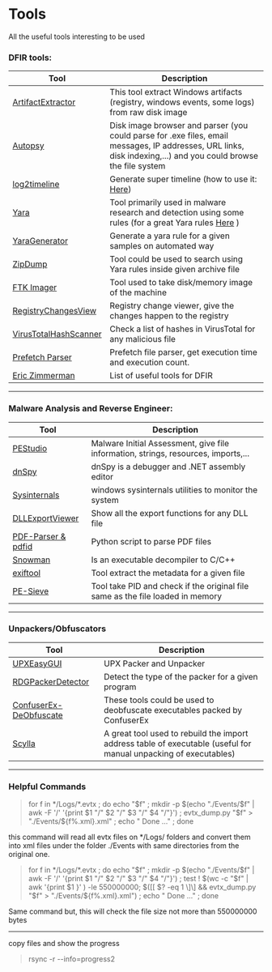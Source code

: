 # Tools
All the useful tools interesting to be used 



### DFIR tools:

Tool              | Description
----------------- | ----------------
[ArtifactExtractor](https://github.com/Silv3rHorn/ArtifactExtractor) | This tool extract Windows artifacts (registry, windows events, some logs) from raw disk image
[Autopsy](https://www.sleuthkit.org/autopsy/)           | Disk image browser and parser (you could parse for .exe files, email messages, IP addresses, URL links, disk indexing,...) and you could browse the file system
[log2timeline](https://github.com/log2timeline/plaso) | Generate super timeline (how to use it: [Here](https://medium.com/dfclub/how-to-use-log2timeline-54377e24872a))
[Yara](http://yara.readthedocs.io/en/v3.7.1/index.html) | Tool primarily used in malware research and detection using some rules (for a  great Yara rules [Here](https://github.com/Yara-Rules/rules) )
[YaraGenerator](https://github.com/Xen0ph0n/YaraGenerator) | Generate a yara rule for a given samples on automated way 
[ZipDump](https://github.com/DidierStevens/DidierStevensSuite/edit/master/zipdump.py) | Tool could be used to search using Yara rules inside given archive file
[FTK Imager](https://accessdata.com/product-download)  | Tool used to take disk/memory image of the machine
[RegistryChangesView](https://www.nirsoft.net/utils/registry_changes_view.html) | Registry change viewer, give the changes happen to the registry
[VirusTotalHashScanner](https://github.com/salehmuhaysin/VirusTotalHashScanner) | Check a list of hashes in VirusTotal for any malicious file
[Prefetch Parser](https://github.com/bromiley/tools/tree/master/win10_prefetch) | Prefetch file parser, get execution time and execution count.
[Eric Zimmerman](https://ericzimmerman.github.io/#!index.md) | List of useful tools for DFIR 

---



### Malware Analysis and Reverse Engineer:

Tool              | Description
----------------- | ----------------
[PEStudio](https://www.winitor.com/binaries.html) | Malware Initial Assessment, give file information, strings, resources, imports,...
[dnSpy](https://github.com/0xd4d/dnSpy) | dnSpy is a debugger and .NET assembly editor
[Sysinternals](https://docs.microsoft.com/en-us/sysinternals/downloads/) | windows sysinternals utilities to monitor the system 
[DLLExportViewer](http://www.nirsoft.net/utils/dll_export_viewer.html) | Show all the export functions for any DLL file
[PDF-Parser & pdfid](https://blog.didierstevens.com/programs/pdf-tools/) | Python script to parse PDF files
[Snowman](https://derevenets.com/) | Is an executable decompiler to C/C++
[exiftool](https://www.sno.phy.queensu.ca/~phil/exiftool/) | Tool extract the metadata for a given file
[PE-Sieve](https://github.com/hasherezade/pe-sieve) | Tool take PID and check if the original file same as the file loaded in memory


---


### Unpackers/Obfuscators
Tool              | Description
----------------- | ----------------
[UPXEasyGUI](http://www.novirusthanks.org/products/upx-easy-gui/) | UPX Packer and Unpacker
[RDGPackerDetector](http://www.rdgsoft.net/) | Detect the type of the packer for a given program
[ConfuserEx-DeObfuscate](https://github.com/salehmuhaysin/DFIR-Tools/blob/master/Tools/ConfuserEx%20Collection.zip) | These tools could be used to deobfuscate executables packed by ConfuserEx
[Scylla](http://www.woodmann.com/collaborative/tools/index.php/Scylla) | A great tool used to rebuild the import address table of executable (useful for manual unpacking of executables)

---


### Helpful Commands
> for f in \*/Logs/\*.evtx ; do echo "$f" ; mkdir -p $(echo "./Events/$f" | awk -F '/' '{print $1 "/" $2 "/" $3 "/" $4 "/"}') ; evtx_dump.py "$f" > "./Events/${f%.xml}.xml" ; echo " Done ..." ; done

this command will read all evtx files on \*/Logs/ folders and convert them into xml files under the folder ./Events with same directories from the original one.

> for f in \*/Logs/\*.evtx ; do echo "$f" ; mkdir -p $(echo "./Events/$f" | awk -F '/' '{print $1 "/" $2 "/" $3 "/" $4 "/"}') ; test ! $(wc -c "$f" | awk '{print $1 }' ) -le 550000000;  $(\[\[ $? -eq 1 \]\] && evtx_dump.py "$f" > "./Events/${f%.xml}.xml") ; echo " Done ..." ; done

Same command but, this will check the file size not more than 550000000 bytes


---
copy files and show the progress 
> rsync -r --info=progress2 <source> <destination>

